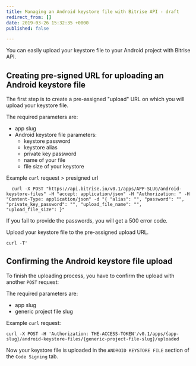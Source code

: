 ```yaml
---
title: Managing an Android keystore file with Bitrise API - draft
redirect_from: []
date: 2019-03-26 15:32:35 +0000
published: false

---
```

You can easily upload your keystore file to your Android project with Bitrise API.

## Creating pre-signed URL for uploading an Android keystore file

The first step is to create a pre-assigned "upload" URL on which you will upload your keystore file.

The required parameters are:

* app slug
* Android keystore file parameters:
  * keystore password
  * keystore alias
  * private key password
  * name of your file
  * file size of your keystore

Example `curl` request > presigned url

      curl -X POST "https://api.bitrise.io/v0.1/apps/APP-SLUG/android-keystore-files" -H "accept: application/json" -H "Authorization: " -H "Content-Type: application/json" -d "{ "alias": "", "password": "", "private_key_password": "", "upload_file_name": "", "upload_file_size": }"

If you fail to provide the passwords, you will get a 500 error code.

Upload your keystore file to the pre-assigned upload URL.

    curl -T'

## Confirming the Android keystore file upload

To finish the uploading process, you have to confirm the upload with another `POST` request:

The required parameters are:

* app slug
* generic project file slug

Example `curl` request:

    curl -X POST -H 'Authorization: THE-ACCESS-TOKEN'/v0.1/apps/{app-slug}/android-keystore-files/{generic-project-file-slug}/uploaded

Now your keystore file is uploaded in the `ANDROID KEYSTORE FILE` section of the `Code Signing` tab.
